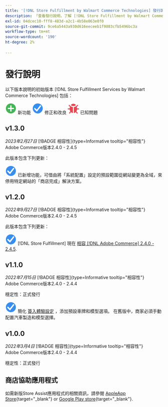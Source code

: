 ```yaml
---
title: '[!DNL Store Fulfillment by Walmart Commerce Technologies] 發行說明'
description: 「查看發行說明，了解 [!DNL Store Fulfillment by Walmart Commerce Technologies] 版本。」
exl-id: 04dcec10-fff8-483d-a2c1-4b58e063e0f0
source-git-commit: 9ce6a5443a930d616eeceeb1f9883cfb5496bc3a
workflow-type: tm+mt
source-wordcount: '190'
ht-degree: 2%

---
```


# 發行說明

以下版本說明的初始版本 [!DNL Store Fulfillment Services by Walmart Commerce Technologies] 包括：

![新增](../assets/new.svg) 新功能
![修正問題](../assets/fix.svg) 修正和改良
![已知問題](../assets/bug.svg) 已知問題

## v1.3.0

*2023年2月27日*
[!BADGE 相容性]{type=Informative tooltip="相容性"}<br>Adobe Commerce版本2.4.0 - 2.4.5

此版本包含下列更新：

![新增](../assets/fix.svg)<!-- WMTP-795 --> 已新增功能，可借由將「系統配置」設定的預設範圍從網站變更為全域，來停用特定網站的「商店完成」解決方案。

## v1.2.0

*2022年9月27日*
[!BADGE 相容性]{type=Informative tooltip="相容性"}<br>Adobe Commerce版本2.4.0 - 2.4.5

此版本包含下列更新：

![新增](../assets/fix.svg) [!DNL Store Fulfillment] 現在 [相容 [!DNL Adobe Commerce] 2.4.0 - 2.4.5](https://experienceleague.adobe.com/docs/commerce-operations/release/product-availability.html).


## v1.1.0

*2022年7月15日*
[!BADGE 相容性]{type=Informative tooltip="相容性"}<br>Adobe Commerce版本2.4.0 - 2.4.4

穩定性：正式發行

![新增](../assets/fix.svg)<!-- WMTP-731 --> 簡化 [簽入體驗設定](check-in-experience-setup.md) ，添加預設車牌和模型選項。 在舊版中，商家必須手動配置汽車製造和模型選擇。

## v1.0.0

*2022年3月4日*
[!BADGE 相容性]{type=Informative tooltip="相容性"}<br>Adobe Commerce版本2.4.0 - 2.4.4

穩定性：正式發行

## 商店協助應用程式

如需新版Store Assist應用程式的相關資訊，請參閱 [AppleApp Store](https://apps.apple.com/us/app/store-assist-by-walmart/id1609281539){target="_blank"} or [Google Play store](https://play.google.com/store/apps/details?id=com.walmart.faas.storeassist){target="_blank"}.
